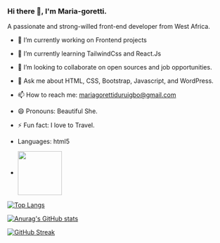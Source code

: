 ### Hi there 👋, I'm Maria-goretti.

A passionate and strong-willed front-end developer from West Africa.

- 🔭 I’m currently working on Frontend projects
- 🌱 I’m currently learning TailwindCss and React.Js
- 👯 I’m looking to collaborate on open sources and job opportunities.
- 💬 Ask me about HTML, CSS, Bootstrap, Javascript, and WordPress.
- 📫 How to reach me: mariagorettiduruigbo@gmail.com
- 😄 Pronouns: Beautiful She.
- ⚡ Fun fact: I love to Travel.
- Languages: html5

- <a href="URL_REDIRECT" target="blank"><img align="center" src="#0A66C2" height="100" /></a>




[![Top Langs](https://github-readme-stats.vercel.app/api/top-langs/?username=mariajiwuaku)](https://github.com/anuraghazra/github-readme-stats)

[![Anurag's GitHub stats](https://github-readme-stats.vercel.app/api?username=mariajiwuaku)](https://github.com/anuraghazra/github-readme-stats)

[![GitHub Streak](https://github-readme-streak-stats.herokuapp.com?user=Mariajiwuaku)](https://git.io/streak-stats)


